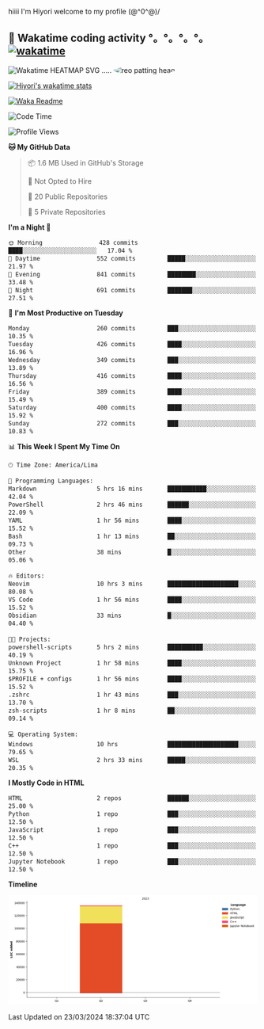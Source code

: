 hiiii I'm Hiyori welcome to my profile \(@^0^@)/

## 🦄 Wakatime coding activity °。°。°。°。[![wakatime](https://wakatime.com/badge/user/49dba2c5-26e1-43a7-9d07-e0f8613d1227.svg)](https://wakatime.com/@49dba2c5-26e1-43a7-9d07-e0f8613d1227) 
<img src="https://wakatime.com/share/@ziajoriii7/ef87015d-57e0-4afb-bb56-1a99a24ea312.svg" width="600" alt="Wakatime HEATMAP SVG"/> ..... <img src="https://i.postimg.cc/RFM2CQFY/reo-patting.webp" alt="reo patting head" width="200" style="border-radius: 50%;">

 [![Hiyori's wakatime stats](https://github-readme-stats.vercel.app/api/wakatime?username=ziajoriii7&theme=buefy&range=last_year&is_including_today=true&layout=compact&hide=markdown)](https://github.com/anuraghazra/github-readme-stats)
 

[![Waka Readme](https://github.com/hiyorijl/hiyorijl/actions/workflows/Waka%20Readme.yml/badge.svg)](https://github.com/hiyorijl/hiyorijl/actions/workflows/Waka%20Readme.yml)

<!--START_SECTION:waka-->
![Code Time](http://img.shields.io/badge/Code%20Time-758%20hrs%2051%20mins-blue)

![Profile Views](http://img.shields.io/badge/Profile%20Views-0-blue)

**🐱 My GitHub Data** 

> 📦 1.6 MB Used in GitHub's Storage 
 > 
> 🚫 Not Opted to Hire
 > 
> 📜 20 Public Repositories 
 > 
> 🔑 5 Private Repositories 
 > 
**I'm a Night 🦉** 

```text
🌞 Morning                428 commits         ████░░░░░░░░░░░░░░░░░░░░░   17.04 % 
🌆 Daytime                552 commits         █████░░░░░░░░░░░░░░░░░░░░   21.97 % 
🌃 Evening                841 commits         ████████░░░░░░░░░░░░░░░░░   33.48 % 
🌙 Night                  691 commits         ███████░░░░░░░░░░░░░░░░░░   27.51 % 
```
📅 **I'm Most Productive on Tuesday** 

```text
Monday                   260 commits         ███░░░░░░░░░░░░░░░░░░░░░░   10.35 % 
Tuesday                  426 commits         ████░░░░░░░░░░░░░░░░░░░░░   16.96 % 
Wednesday                349 commits         ███░░░░░░░░░░░░░░░░░░░░░░   13.89 % 
Thursday                 416 commits         ████░░░░░░░░░░░░░░░░░░░░░   16.56 % 
Friday                   389 commits         ████░░░░░░░░░░░░░░░░░░░░░   15.49 % 
Saturday                 400 commits         ████░░░░░░░░░░░░░░░░░░░░░   15.92 % 
Sunday                   272 commits         ███░░░░░░░░░░░░░░░░░░░░░░   10.83 % 
```


📊 **This Week I Spent My Time On** 

```text
🕑︎ Time Zone: America/Lima

💬 Programming Languages: 
Markdown                 5 hrs 16 mins       ███████████░░░░░░░░░░░░░░   42.04 % 
PowerShell               2 hrs 46 mins       ██████░░░░░░░░░░░░░░░░░░░   22.09 % 
YAML                     1 hr 56 mins        ████░░░░░░░░░░░░░░░░░░░░░   15.52 % 
Bash                     1 hr 13 mins        ██░░░░░░░░░░░░░░░░░░░░░░░   09.73 % 
Other                    38 mins             █░░░░░░░░░░░░░░░░░░░░░░░░   05.06 % 

🔥 Editors: 
Neovim                   10 hrs 3 mins       ████████████████████░░░░░   80.08 % 
VS Code                  1 hr 56 mins        ████░░░░░░░░░░░░░░░░░░░░░   15.52 % 
Obsidian                 33 mins             █░░░░░░░░░░░░░░░░░░░░░░░░   04.40 % 

🐱‍💻 Projects: 
powershell-scripts       5 hrs 2 mins        ██████████░░░░░░░░░░░░░░░   40.19 % 
Unknown Project          1 hr 58 mins        ████░░░░░░░░░░░░░░░░░░░░░   15.75 % 
$PROFILE + configs       1 hr 56 mins        ████░░░░░░░░░░░░░░░░░░░░░   15.52 % 
.zshrc                   1 hr 43 mins        ███░░░░░░░░░░░░░░░░░░░░░░   13.70 % 
zsh-scripts              1 hr 8 mins         ██░░░░░░░░░░░░░░░░░░░░░░░   09.14 % 

💻 Operating System: 
Windows                  10 hrs              ████████████████████░░░░░   79.65 % 
WSL                      2 hrs 33 mins       █████░░░░░░░░░░░░░░░░░░░░   20.35 % 
```

**I Mostly Code in HTML** 

```text
HTML                     2 repos             ██████░░░░░░░░░░░░░░░░░░░   25.00 % 
Python                   1 repo              ███░░░░░░░░░░░░░░░░░░░░░░   12.50 % 
JavaScript               1 repo              ███░░░░░░░░░░░░░░░░░░░░░░   12.50 % 
C++                      1 repo              ███░░░░░░░░░░░░░░░░░░░░░░   12.50 % 
Jupyter Notebook         1 repo              ███░░░░░░░░░░░░░░░░░░░░░░   12.50 % 
```



**Timeline**

![Lines of Code chart](https://raw.githubusercontent.com/hiyorijl/hiyorijl/main/assets/bar_graph.png)


 Last Updated on 23/03/2024 18:37:04 UTC
<!--END_SECTION:waka-->
